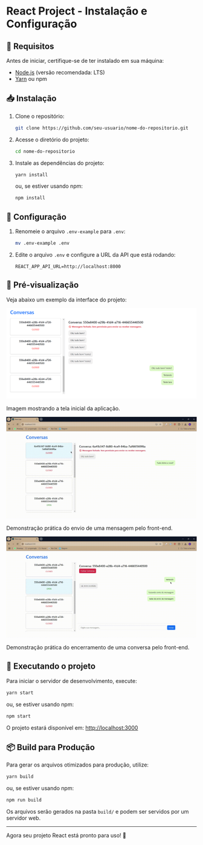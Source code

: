 # React Project - Instalação e Configuração

## 📌 Requisitos

Antes de iniciar, certifique-se de ter instalado em sua máquina:

- [Node.js](https://nodejs.org/) (versão recomendada: LTS)
- [Yarn](https://yarnpkg.com/) ou npm

## 📥 Instalação

1. Clone o repositório:

   ```bash
   git clone https://github.com/seu-usuario/nome-do-repositorio.git
   ```

2. Acesse o diretório do projeto:

   ```bash
   cd nome-do-repositorio
   ```

3. Instale as dependências do projeto:

   ```bash
   yarn install
   ```

   ou, se estiver usando npm:

   ```bash
   npm install
   ```

## 🔧 Configuração

1. Renomeie o arquivo `.env-example` para `.env`:

   ```bash
   mv .env-example .env
   ```

2. Edite o arquivo `.env` e configure a URL da API que está rodando:

   ```env
   REACT_APP_API_URL=http://localhost:8000
   ```

## 📸 Pré-visualização

Veja abaixo um exemplo da interface do projeto:

![Preview da aplicação](screenshots/imagemtela.png)

Imagem mostrando a tela inicial da aplicação.

![Teste de envio da aplicação](screenshots/testedeenvio.gif)

Demonstração prática do envio de uma mensagem pelo front-end.

![Teste de encerramento de conversa](screenshots/testeencerramento.gif)

Demonstração prática do encerramento de uma conversa pelo front-end.

## 🚀 Executando o projeto

Para iniciar o servidor de desenvolvimento, execute:

```bash
yarn start
```

ou, se estiver usando npm:

```bash
npm start
```

O projeto estará disponível em: [http://localhost:3000](http://localhost:3000)

## 📦 Build para Produção

Para gerar os arquivos otimizados para produção, utilize:

```bash
yarn build
```

ou, se estiver usando npm:

```bash
npm run build
```

Os arquivos serão gerados na pasta `build/` e podem ser servidos por um servidor web.

---

Agora seu projeto React está pronto para uso! 🚀

